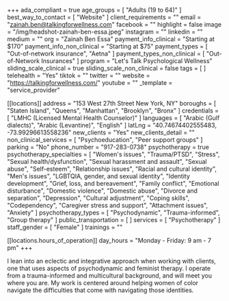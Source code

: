 +++
ada_compliant = true
age_groups = [ "Adults (19 to 64)" ]
best_way_to_contact = [ "Website" ]
client_requirements = ""
email = "zainah.ben@talkingforwellness.com"
facebook = ""
highlight = false
image = "/img/headshot-zainah-ben-essa.jpeg"
instagram = ""
linkedin = ""
medium = ""
org = "Zainah Ben Essa"
payment_info_clinical = "Starting at $170"
payment_info_non_clinical = "Starting at $75"
payment_types = [ "Out-of-network insurance", "Aetna" ]
payment_types_non_clinical = [ "Out-of-Network Insurances" ]
program = "Let's Talk Psychological Wellness"
sliding_scale_clinical = true
sliding_scale_non_clinical = false
tags = [ ]
telehealth = "Yes"
tiktok = ""
twitter = ""
website = "https://talkingforwellness.com/"
youtube = ""
_template = "service_provider"

[[locations]]
address = "153 West 27th Street New York, NY"
boroughs = [ "Staten Island", "Queens", "Manhattan", "Brooklyn", "Bronx" ]
credentials = [ "LMHC (Licensed Mental Health Counselor)" ]
languages = [ "Arabic (Gulf dialects)", "Arabic (Levantine)", "English" ]
latLng = "40.74674402555483, -73.99296613558236"
new_clients = "Yes"
new_clients_detail = ""
non_clinical_services = [ "Psychoeducation", "Peer support groups" ]
parking = "No"
phone_number = "917-283-0738"
psychotherapy = true
psychotherapy_specialties = [
  "Women's issues",
  "Trauma/PTSD",
  "Stress",
  "Sexual health/dysfunction",
  "Sexual harassment and assault",
  "Sexual abuse",
  "Self-esteem",
  "Relationship issues",
  "Racial and cultural identity",
  "Men's issues",
  "LGBTQIA, gender, and sexual identity",
  "Identity development",
  "Grief, loss, and bereavement",
  "Family conflict",
  "Emotional disturbance",
  "Domestic violence",
  "Domestic abuse",
  "Divorce and separation",
  "Depression",
  "Cultural adjustment",
  "Coping skills",
  "Codependency",
  "Caregiver stress and support",
  "Attachment issues",
  "Anxiety"
]
psychotherapy_types = [ "Psychodynamic", "Trauma-informed", "Group therapy" ]
public_transportation = [ ]
services = [ "Psychotherapy" ]
staff_gender = [ "Female" ]
trainings = ""

  [[locations.hours_of_operation]]
  day_hours = "Monday - Friday: 9 am - 7 pm"
+++

I lean into an eclectic and integrative approach when working with clients, one that uses aspects of psychodynamic and feminist therapy. I operate from a trauma-informed and multicultural background, and will meet you where you are. My work is centered around helping women of color navigate the difficulties that come with navigating those identities.
